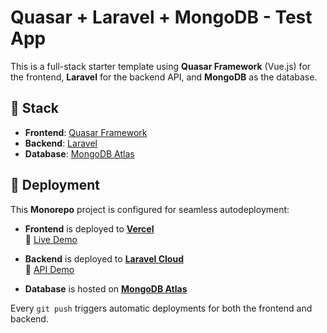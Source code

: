 # Quasar + Laravel + MongoDB - Test App

This is a full-stack starter template using **Quasar Framework** (Vue.js) for the frontend, **Laravel** for the backend API, and **MongoDB** as the database.
## 🧱 Stack

- **Frontend**: [Quasar Framework](https://quasar.dev/)
- **Backend**: [Laravel](https://laravel.com/)
- **Database**: [MongoDB Atlas](https://www.mongodb.com/)

## 🚀 Deployment

This **Monorepo** project is configured for seamless autodeployment:

- **Frontend** is deployed to [**Vercel**](https://vercel.com/)  
  🔗 [Live Demo](https://quasar-laravel-mongodb.vercel.app/#/)

- **Backend** is deployed to [**Laravel Cloud**](https://cloud.laravel.com)  
  🔗 [API Demo](https://todo-laravel-main-5foawg.laravel.cloud/api/todos)

- **Database** is hosted on [**MongoDB Atlas**](https://www.mongodb.com/cloud/atlas)

Every `git push` triggers automatic deployments for both the frontend and backend.
